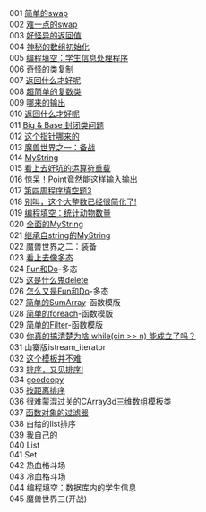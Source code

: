 001	[简单的swap](pkucpp/001.cpp)	  
002	[难一点的swap](pkucpp/002.cpp)	  
003	[好怪异的返回值](pkucpp/003.cpp)	  	  
004	[神秘的数组初始化](pkucpp/004.cpp)   
005	[编程填空：学生信息处理程序](pkucpp/005.cpp)	  
006	[奇怪的类复制](pkucpp/006.cpp)	  
007	[返回什么才好呢](pkucpp/007.cpp)  
008	[超简单的复数类](pkucpp/008.cpp)   
009	[哪来的输出](pkucpp/009.cpp)	  
010	[返回什么才好呢](pkucpp/010.cpp)  
011	[Big & Base 封闭类问题](pkucpp/011.cpp)  
012	[这个指针哪来的](pkucpp/012.cpp)  
013	[魔兽世界之一：备战](pkucpp/013.cpp)	  
014	[MyString](pkucpp/014.cpp)	  
015	[看上去好坑的运算符重载](pkucpp/015.cpp)	  
016	[惊呆！Point竟然能这样输入输出](./pkucpp/016.cpp)	   
017	[第四周程序填空题3](./pkucpp/017.cpp)  
018	[别叫，这个大整数已经很简化了!](./pkucpp/018.cpp)	  
019	[编程填空：统计动物数量](pkucpp/019.cpp)	  
020	[全面的MyString](pkucpp/020.cpp)	  
021	[继承自string的MyString](pkucpp/021.cpp)	  
022	魔兽世界之二：装备	  
023	[看上去像多态](pkucpp/023.cpp)	  
024	[Fun和Do](pkucpp/024.cpp)-多态	  
025	[这是什么鬼delete](pkucpp/025.cpp)	   
026	[怎么又是Fun和Do](pkucpp/026.cpp)-多态	  
027	[简单的SumArray](pkucpp/027.cpp)-函数模版	  
028	[简单的foreach](pkucpp/028.cpp)-函数模版    	  
029	[简单的Filter](pkucpp/029.cpp)-函数模版	   
030	[你真的搞清楚为啥 while(cin >> n) 能成立了吗？](./pkucpp/030.cpp)       
031	山寨版istream_iterator	  
032	[这个模板并不难](./pkucpp/032.cpp)       
033	[排序，又见排序!](./pkucpp/033.cpp)   
034 [goodcopy](./pkucpp/034.cpp)       
035	[按距离排序](./pkucpp/035.cpp)         
036	很难蒙混过关的CArray3d三维数组模板类  
037	[函数对象的过滤器](./pkucpp/037.cpp)   
038	白给的list排序  
039	我自己的  
040	List  
041	Set  
042	热血格斗场  
043	冷血格斗场  
044	编程填空：数据库内的学生信息  
045	魔兽世界三(开战)  
